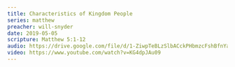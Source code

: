 ```yaml
---
title: Characteristics of Kingdom People
series: matthew
preacher: will-snyder
date: 2019-05-05
scripture: Matthew 5:1-12
audio: https://drive.google.com/file/d/1-ZiwpTeBLzSlbACckPHbmzcFshBfnYaE/view
video: https://www.youtube.com/watch?v=KG4dpJAu09
---
```

